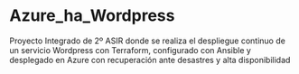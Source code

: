 # Azure_ha_Wordpress
Proyecto Integrado de 2º ASIR donde se realiza el despliegue continuo de un servicio Wordpress con Terraform, configurado con Ansible y desplegado en Azure con recuperación ante desastres y alta disponibilidad
